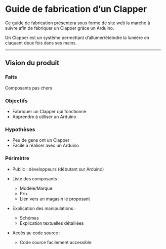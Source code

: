 # Guide de fabrication d’un Clapper

Ce guide de fabrication présentera sous forme de site web la marche à suivre afin de fabriquer un Clapper grâce un Arduino.

Un Clapper est un système permettant d’allumer/éteindre la lumière en claquant deux fois dans ses mains.

------

## Vision du produit
### Faits
Composants pas chers

### Objectifs
- Fabriquer un Clapper qui fonctionne
- Apprendre à utiliser un Arduino

### Hypothèses
- Peu de gens ont un Clapper
- Facile à réaliser avec un Arduino

### Périmètre
- Public : développeurs (débutant sur Arduino)


* Liste des composants :
  * Modèle/Marque
  * Prix
  * Lien vers un magasin le proposant
 
* Explication des manipulations :
  * Schémas
  * Explication textuelles détaillées
 
* Accès au code source :
  * Code source facilement accessible

